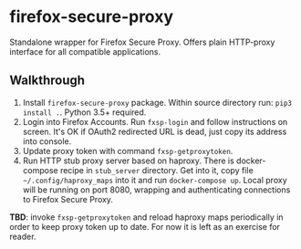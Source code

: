 # firefox-secure-proxy

Standalone wrapper for Firefox Secure Proxy. Offers plain HTTP-proxy interface for all compatible applications.

## Walkthrough

1. Install `firefox-secure-proxy` package. Within source directory run: `pip3 install .`. Python 3.5+ required.
2. Login into Firefox Accounts. Run `fxsp-login` and follow instructions on screen. It's OK if OAuth2 redirected URL is dead, just copy its address into console.
3. Update proxy token with command `fxsp-getproxytoken`.
4. Run HTTP stub proxy server based on haproxy. There is docker-compose recipe in `stub_server` directory. Get into it, copy file `~/.config/haproxy_maps` into it and run `docker-compose up`. Local proxy will be running on port 8080, wrapping and authenticating connections to Firefox Secure Proxy.

**TBD**: invoke `fxsp-getproxytoken` and reload haproxy maps periodically in order to keep proxy token up to date. For now it is left as an exercise for reader.
